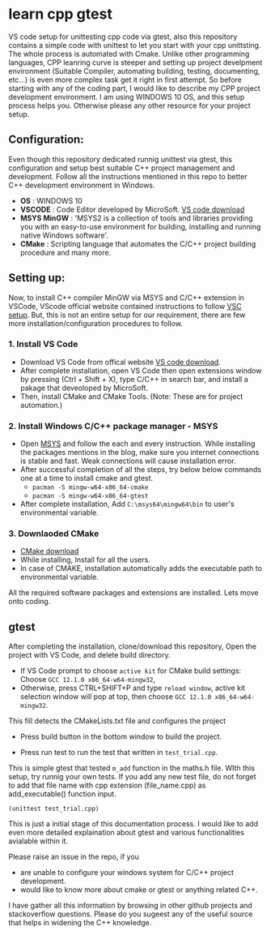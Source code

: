 # learn cpp gtest
 VS code setup for unittesting cpp code via gtest, also this repository contains a simple code with unittest to let you start with your cpp unittsting. The whole process is automated with Cmake. Unlike other programming languages, CPP leanring curve is steeper and setting up project develpment environment (Suitable Compiler, automating building, testing, documenting, etc...) is even more complex task get it right in first attempt. So before starting with any of the coding part, I would like to describe my CPP project development environment. I am using WINDOWS 10 OS, and this setup process helps you. Otherwise please any other resource for your project setup.
 
 
## Configuration:
Even though this repository dedicated runnig unittest via gtest, this configuration and setup best suitable C++ project management and development. Follow all the instructions mentioned in this repo to better C++ development environment in Windows.

* **OS**	:	WINDOWS 10
* **VSCODE**	: Code Editor developed by MicroSoft. [VS code download](https://code.visualstudio.com/download)
* **MSYS MinGW**	: 'MSYS2 is a collection of tools and libraries providing you with an easy-to-use environment for building, installing and running native Windows software'.
* **CMake**	: Scripting language that automates the C/C++ project building procedure and many more.

	

## Setting up:
Now, to install C++ compiler MinGW via MSYS and C/C++ extension in VSCode, VScode official website contained instructions to follow  [VSC setup](https://code.visualstudio.com/docs/cpp/config-mingw). But, this is not an entire setup for our requirement, there are few more installation/configuration procedures to follow.

### 1. Install VS Code
* Download VS Code from offical website [VS code download](https://code.visualstudio.com/download).
* After complete installation, open VS Code then open extensions window by pressing (Ctrl + Shift + X), type C/C++ in search bar, and install a pakage that deveoloped by MicroSoft.
* Then, install CMake and CMake Tools. (Note: These are for project automation.)

### 2. Install Windows C/C++ package manager - MSYS
* Open [MSYS](https://www.msys2.org/) and follow the each and every instruction. While installing the packages mentions in the blog, make sure you internet connections is stable and fast. Weak connections will cause installation error.
* After successful completion of all the steps, try below below commands one at a time to install cmake and gtest.
	*  `pacman -S mingw-w64-x86_64-cmake`
	*  `pacman -S mingw-w64-x86_64-gtest`
* After complete installation, Add `C:\msys64\mingw64\bin` to user's environmental variable.

### 3. Downlaoded CMake
* [CMake download](https://cmake.org/download/)
* While installing, Install for all the users.
* In case of CMAKE, installation automatically adds the executable path to environmental variable.

All the required software packages and extensions are installed. Lets move onto coding.

## gtest

After completing the installation, clone/download this repository, Open the project with VS Code, and delete build directory. 
* If VS Code prompt to choose `active kit` for CMake build settings:
Choose `GCC 12.1.0 x86_64-w64-mingw32`,
* Otherwise, press CTRL+SHIFT+P and type `reload window`, active kit selection window will pop at top, then choose `GCC 12.1.0 x86_64-w64-mingw32`.

This fill detects the CMakeLists.txt file and configures the project 
- Press build button in the bottom window to build the project. 

- Press run test to run the test that written in `test_trial.cpp`.

This is simple gtest that tested `m_add` function in the maths.h file. WIth this setup, try runnig your own tests. If you add any new test file, do not forget to add that file name with cpp extension (file_name.cpp) as add_executable() function input.

`(unittest test_trial.cpp)`

This is just a initial stage of this documentation process. I would like to add even more detailed explaination about gtest and various functionalities avialable within it. 

Please raise an issue in the repo, if you
* are unable to configure your windows system for C/C++ project development.
* would like to know more about cmake or gtest or anything related C++.

I have gather all this information by browsing in other github projects and stackoverflow questions. Please do you sugeest any of the useful source that helps in widening the C++ knowledge.
